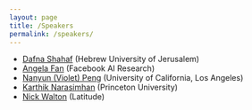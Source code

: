 ```yaml
---
layout: page
title: /Speakers
permalink: /speakers/
---
```


* [Dafna Shahaf](http://www.hyadatalab.com/) (Hebrew University of Jerusalem)
* [Angela Fan](https://ai.facebook.com/people/angela-fan) (Facebook AI Research)
* [Nanyun (Violet) Peng](https://vnpeng.net/) (University of California, Los Angeles)
* [Karthik Narasimhan](https://www.cs.princeton.edu/~karthikn/) (Princeton University)
* [Nick Walton](https://latitude.io/) (Latitude)
